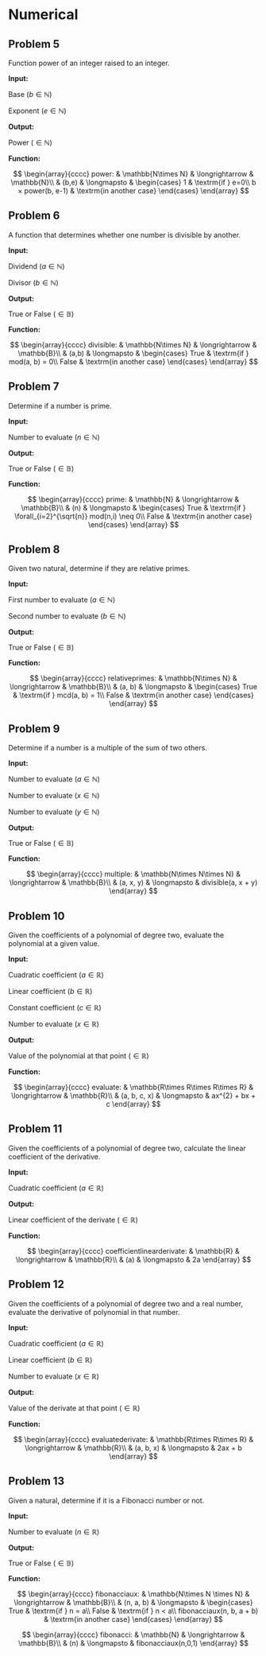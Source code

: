 # Numerical

## Problem 5

Function power of an integer raised to an integer.

**Input:**

Base $(b \in\mathbb{N})$

Exponent $(e \in\mathbb{N})$

**Output:**

Power $(\in\mathbb{N})$

**Function:**

$$
\begin{array}{cccc}
power: & \mathbb{N\times N} & \longrightarrow & \mathbb{N}\\
& (b,e) & \longmapsto & \begin{cases}
1 & \textrm{if } e=0\\
b × power(b, e-1) & \textrm{in another case}
\end{cases}
\end{array}
$$

## Problem 6

A function that determines whether one number is divisible by another.

**Input:**

Dividend $(a \in\mathbb{N})$

Divisor $(b \in\mathbb{N})$

**Output:**

True or False $(\in\mathbb{B})$

**Function:**

$$
\begin{array}{cccc}
divisible: & \mathbb{N\times N} & \longrightarrow & \mathbb{B}\\
& (a,b) & \longmapsto & \begin{cases}
True & \textrm{if } mod(a, b) = 0\\
False & \textrm{in another case}
\end{cases}
\end{array}
$$

## Problem 7

Determine if a number is prime.

**Input:**

Number to evaluate $(n \in\mathbb{N})$

**Output:**

True or False $(\in\mathbb{B})$

**Function:**

$$
\begin{array}{cccc}
prime: & \mathbb{N} & \longrightarrow & \mathbb{B}\\
& (n) & \longmapsto & \begin{cases}
True & \textrm{if } \forall_{i=2}^{\sqrt{n}} mod(n,i) \neq 0\\
False & \textrm{in another case}
\end{cases}
\end{array}
$$

## Problem 8

Given two natural, determine if they are relative primes.

**Input:**

First number to evaluate $(a \in\mathbb{N})$

Second number to evaluate $(b \in\mathbb{N})$

**Output:**

True or False $(\in\mathbb{B})$

**Function:**

$$
\begin{array}{cccc}
relativeprimes: & \mathbb{N\times N} & \longrightarrow & \mathbb{B}\\
& (a, b) & \longmapsto & \begin{cases}
True & \textrm{if } mcd(a, b) = 1\\
False & \textrm{in another case}
\end{cases}
\end{array}
$$

## Problem 9

Determine if a number is a multiple of the sum of two others.

**Input:**

Number to evaluate $(a \in\mathbb{N})$

Number to evaluate $(x \in\mathbb{N})$

Number to evaluate $(y \in\mathbb{N})$

**Output:**

True or False $(\in\mathbb{B})$

**Function:**

$$
\begin{array}{cccc}
multiple: & \mathbb{N\times N\times N} & \longrightarrow & \mathbb{B}\\
& (a, x, y) & \longmapsto & divisible(a, x + y)
\end{array}
$$

## Problem 10

Given the coefficients of a polynomial of degree two, evaluate the polynomial at a given value.

**Input:**

Cuadratic coefficient $(a \in\mathbb{R})$

Linear coefficient $(b \in\mathbb{R})$

Constant coefficient $(c \in\mathbb{R})$

Number to evaluate $(x \in\mathbb{R})$

**Output:**

Value of the polynomial at that point $(\in\mathbb{R})$

**Function:**

$$
\begin{array}{cccc}
evaluate: & \mathbb{R\times R\times R\times R} & \longrightarrow & \mathbb{R}\\
& (a, b, c, x) & \longmapsto & ax^{2} + bx + c
\end{array}
$$

## Problem 11

Given the coefficients of a polynomial of degree two, calculate the linear coefficient of the derivative.

**Input:**

Cuadratic coefficient $(a \in\mathbb{R})$

**Output:**

Linear coefficient of the derivate $(\in\mathbb{R})$

**Function:**

$$
\begin{array}{cccc}
coefficientlinearderivate: & \mathbb{R} & \longrightarrow & \mathbb{R}\\
& (a) & \longmapsto & 2a
\end{array}
$$

## Problem 12

Given the coefficients of a polynomial of degree two and a real number, evaluate the derivative of polynomial in that number.

**Input:**

Cuadratic coefficient $(a \in\mathbb{R})$

Linear coefficient $(b \in\mathbb{R})$

Number to evaluate $(x \in\mathbb{R})$

**Output:**

Value of the derivate at that point $(\in\mathbb{R})$

**Function:**

$$
\begin{array}{cccc}
evaluatederivate: & \mathbb{R\times R\times R} & \longrightarrow & \mathbb{R}\\
& (a, b, x) & \longmapsto & 2ax + b
\end{array}
$$

## Problem 13

Given a natural, determine if it is a Fibonacci number or not.

**Input:**

Number to evaluate $(n \in\mathbb{R})$

**Output:**

True or False $(\in\mathbb{B})$

**Function:**

$$
\begin{array}{cccc}
fibonacciaux: & \mathbb{N\times N \times N} & \longrightarrow & \mathbb{B}\\
& (n, a, b) & \longmapsto & \begin{cases}
True & \textrm{if } n = a\\
False & \textrm{if } n < a\\
fibonacciaux(n, b, a + b) & \textrm{in another case}
\end{cases}
\end{array}
$$

$$
\begin{array}{cccc}
fibonacci: & \mathbb{N} & \longrightarrow & \mathbb{B}\\
& (n) & \longmapsto & fibonacciaux(n,0,1)
\end{array}
$$
